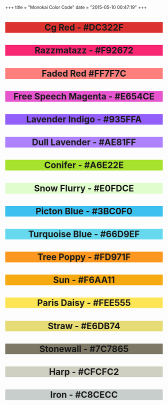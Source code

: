 +++
title = "Monokai Color Code"
date = "2015-05-10 00:47:19"
+++

<div style='padding=2px; text-align:center; background-color:#dc322f'>
    <h1 id='#dc322f'>Cg Red - #DC322F</h1>
</div>
<div style='padding=2px; text-align:center; background-color:#f92672'>
    <h1 id='#f92672'>Razzmatazz - #F92672</h1>
</div>
<div style='padding=2px; text-align:center; background-color:#FF7F7C'>
    <h1 id='#FF7F7C'>Faded Red #FF7F7C</h1>
</div>
<div style='padding=2px; text-align:center; background-color:#E654CE'>
    <h1 id='#E654CE'>Free Speech Magenta - #E654CE</h1>
</div>
<div style='padding=2px; text-align:center; background-color:#935FFA'>
    <h1 id='#935FFA'>Lavender Indigo - #935FFA</h1>
</div>
<div style='padding=2px; text-align:center; background-color:#ae81ff'>
    <h1 id='#ae81ff'>Dull Lavender - #AE81FF</h1>
</div>
<div style='padding=2px; text-align:center; background-color:#a6e22e'>
    <h1 id='#a6e22e'>Conifer - #A6E22E</h1>
</div>
<div style='padding=2px; text-align:center; background-color:#e0fdce'>
    <h1 id='#e0fdce'>Snow Flurry - #E0FDCE</h1>
</div>
<div style='padding=2px; text-align:center; background-color:#3bc0f0'>
    <h1 id='#3bc0f0'>Picton Blue - #3BC0F0</h1>
</div>
<div style='padding=2px; text-align:center; background-color:#66d9ef'>
    <h1 id='#66d9ef'>Turquoise Blue - #66D9EF</h1>
</div>
<div style='padding=2px; text-align:center; background-color:#fd971f'>
    <h1 id='#fd971f'>Tree Poppy - #FD971F</h1>
</div>
<div style='padding=2px; text-align:center; background-color:#f6aa11'>
    <h1 id='#f6aa11'>Sun - #F6AA11</h1>
</div>
<div style='padding=2px; text-align:center; background-color:#FEE555'>
    <h1 id='#FEE555'>Paris Daisy - #FEE555</h1>
</div>
<div style='padding=2px; text-align:center; background-color:#E6DB74'>
    <h1 id='#E6DB74'>Straw - #E6DB74</h1>
</div>
<div style='padding=2px; text-align:center; background-color:#7c7865'>
    <h1 id='#7c7865'>Stonewall - #7C7865</h1>
</div>
<div style='padding=2px; text-align:center; background-color:#cfcfc2'>
    <h1 id='#cfcfc2'>Harp - #CFCFC2</h1>
</div>
<div style='padding=2px; text-align:center; background-color:#c8cecc'>
    <h1 id='#c8cecc'>Iron - #C8CECC</h1>
</div>

